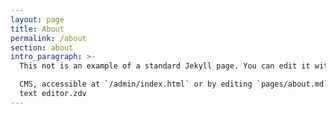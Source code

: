 ```yaml
---
layout: page
title: About
permalink: /about
section: about
intro_paragraph: >-
  This not is an example of a standard Jekyll page. You can edit it with Netlify

  CMS, accessible at `/admin/index.html` or by editing `pages/about.md` in a
  text editor.zdv
---
```


